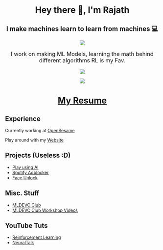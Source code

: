 <div align="center">
    <h1>Hey there 👋, I'm Rajath</h1>
    <h2>I make machines learn to learn from machines 💻</h2>
</div>

<!--- [![My GitHub stats](https://github-readme-stats.vercel.app/api?username=rajathbharadwaj)] !-->

<p align="center">
    <img src="https://forthebadge.com/images/badges/works-on-my-machine.svg">
</p>

<font size="+1.5">
<p align="center"> I work on making ML Models, learning the math behind different algorithms RL is my Fav.</p>
</font>

<!--<p align="center">
    <img src="https://github-readme-stats.vercel.app/api?username=rajathbharadwaj&show_icons=true&title_color=83sFFF8&icon_color=FFDFf34&text_color=BBBBBB&bg_color=000000">
</p>
!-->

<p align="center"> <img src="https://github-readme-streak-stats.herokuapp.com/?user=rajathbharadwaj&hide_border=true" /> </p>
  
<p align="center">
<img align="center" src="https://github-readme-stats-eight-theta.vercel.app/api/top-langs/?username=rajathbharadwaj&layout=compact&langs_count=8&theme=algolia"/>
</p>


<h1 align="center">
    <a href="https://drive.google.com/file/d/1NEtCdbXWWhradz4fifMX_2Gfj2NMFve7/view?usp=sharing" target="_blank" rel="noopener noreferrer">
     My Resume
    </a>
</h1>


<!-- Languages Section

<p align="center">
    <a href="https://github.com/Rajathbharadwaj/Rajathbharadwaj/blob/master/python.md">
        <img src="https://img.shields.io/static/v1?logo=Python&logoColor=violet&logoWidth=20&label=Language&labelColor=1d2021&message=Python&color=5f27cd&style=for-the-badge">
    </a>

</p>
 -->
## Experience
Currently working at [OpenSesame](https://www.opensesame.dev)

Play around with my [Website](https://my-portfolio-taupe-two-60.vercel.app/)

## Projects (Useless :D)
- [Play using AI](https://github.com/Rajathbharadwaj/NFS-Payback-AI)
- [Spotify Adblocker](https://github.com/Rajathbharadwaj/spotifyadbypassv2)
- [Face Unlock](https://github.com/Rajathbharadwaj/Face-Unlock)

## Misc. Stuff
- [MLDEVC Club](https://github.com/Rajathbharadwaj/MLDEVC---GitHub)
- [MLDEVC Club Workshop Videos](https://www.youtube.com/watch?v=bnXgoohD-qQ&list=PLys6zG10g30777l-NqQwyoGPG6qVDSo9V)

## YouTube Tuts
- [Reinforcement Learning](https://www.youtube.com/watch?v=ctWVjUAfmZk&list=PLys6zG10g307RPEir4gB5P9TW1CXpvWD9)
- [NeuralTalk](https://www.youtube.com/@neuraltalk)






